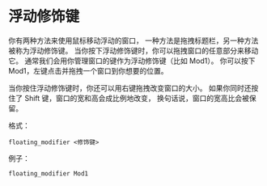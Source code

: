 # 浮动修饰键

你有两种方法来使用鼠标移动浮动的窗口，
一种方法是拖拽标题栏，另一种方法被称为浮动修饰键。
当你按下浮动修饰键时，你可以拖拽窗口的任意部分来移动它。
通常我们会用你管理窗口的键作为浮动修饰键（比如 Mod1）。
你可以按下 Mod1，左键点击并拖拽一个窗口到你想要的位置。

当你按住浮动修饰键时，你还可以用右键拖拽改变窗口的大小。
如果你同时还按住了 Shift 键，窗口的宽和高会成比例地改变，
换句话说，窗口的宽高比会被保留。

格式：
```
floating_modifier <修饰键>
```

例子：
```
floating_modifier Mod1
```
